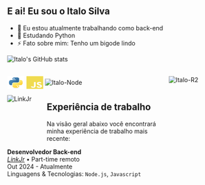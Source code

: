 ## E ai! Eu sou o Italo Silva

- 🔭 Eu estou atualmente trabalhando como back-end
- 🌱 Estudando Python 
- ⚡ Fato sobre mim: Tenho um bigode lindo

![Italo's GitHub stats](https://github-readme-stats.vercel.app/api?username=ItaloSSilva&show_icons=true&theme=radical)

<div style="display: inline_block"><br>
  <img align="center" alt="Italo-Python" height="30" width="40" src="https://raw.githubusercontent.com/devicons/devicon/master/icons/python/python-original.svg">
  <img align="center" alt="Italo-JS" height="30" width="40" src="https://raw.githubusercontent.com/devicons/devicon/master/icons/javascript/javascript-plain.svg">
  <img align="center" alt="Italo-Node" height="30" width="40" src="https://cdn.jsdelivr.net/gh/devicons/devicon@latest/icons/nodejs/nodejs-plain.svg" />
  <img align="right" alt="Italo-R2" height="128" width="128" src="https://i.pinimg.com/originals/5b/09/89/5b098992db195ee1dd3cf80e6b782262.gif">
</div>

[<img align="left" height="92px" width="92px" alt="LinkJr" src="https://media.licdn.com/dms/image/v2/D4E0BAQHaPS3HOuR42A/company-logo_200_200/company-logo_200_200/0/1726182004162/linkjr_logo?e=1738195200&v=beta&t=bjY1eMBzRQCjDysvIVEtTg5SRnY0VcY7j-vGF453MWU"/>](https://www.spacex.com/)

## Experiência de trabalho
Na visão geral abaixo você encontrará minha experiência de trabalho mais recente:

**Desenvolvedor Back-end** \
[*LinkJr*](https://linkjr.com.br/) • Part-time remoto \
Out 2024 -  Atualmente \
Linguagens & Tecnologias: `Node.js`, `Javascript`

